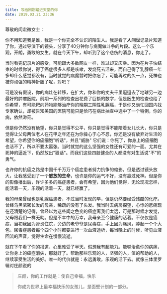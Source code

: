 ```yaml
---
title: 写给刚刚踏进天堂的你
date: 2019.03.21 23:36
---
```



尊敬的闫宏微女士：

你不用知道我是谁，我是一个你完全不认识的陌生人。我是看了**人间世**记录片知道了你，通过导演下的镜头，分享了40分钟你与病魔做斗争的片段。这么一个乐观，开朗，勇敢的女生。就在今天下午，却听到了这个悲伤的消息，你走了。
<!-- more -->

当时看完记录片的感受，可能跟大多数网友一样，难过却又庆幸。因为在片子快结束的时候你说，得了癌症很多人都是咳嗽，发烧死去活来，而自己得了乳腺癌一年多却什么感觉都没有，当时就觉的病魔暂时把你忘了，可能再过的久一点，死神也被你顽强的精神折服了呢，对吧？

可是没有假设，你的病灶在转移，在扩大，你和你的丈夫千里迢迢去了地球另一边最好的肿瘤医院，前期一系列的检查出花费了巨额的数字，但是医生的检查也给了你希望，有可能靶向药物能够治疗你的晚期三阴性乳腺癌，于是你又匆忙回国内找专家确认，却被告知美国的医院可能只是恰巧在病灶抽查中选中了一个特例，你的病，依然渺茫。

但是你仍然没有绝望，你只是觉得不公平，你只是觉得不能陪着女儿长大，你只是觉得让父母两位老人在花甲之年还在为你操心于心不忍，你还是没有放弃对生活的希望，你希望你的癌细胞"听话"，并且"威胁" 它们说：你死了，你身上的癌细胞也活不了，所以不要太嚣张。当时就觉的这么坚强的女性还有可爱的一面。尤其在死神的逼近下，仍然放出"狠话"。而我们这些四肢健全的人都没有对生活说"不"的勇气。

也许你的抗癌之路是中国千千万万个癌症患者努力抗争的缩影，但是透过镜头放大，让我感受到了一个**怒放的生命**，也许是你的运气不好，没有赢过死神。但是你的影像播出后，许许多多的癌症患者，会有希望，因为他们觉得，无论现况怎样，能活着一天，乐观的活着一天，就已经赢了。

我的母亲曾经也是乳腺癌患者，不过当时发现的早，但是仍然要经受残酷的化疗。曾经乌黑浓密长发的母亲，稀疏的没有了头发。我当时去病房探望，心悸的悲痛现在还清楚的记得，曾经以为这些闻之色变的癌症离我们太远，可是那时候才发觉，父母跟我们一样无助。但是不幸中的万幸，我母亲至今健康的活着。不仅仅是癌症，当初我因为肾炎住院，旁边的老爷爷是尿毒症，手上因为痛风，肿起一个个大包。尿毒症患者每个四个小时都要进行一次血液透析，每当晚上的时候，听见血液回流的声音，觉得生命在慢慢流逝。

就在下午看了你的报道，心里难受了半天。假想我有超能力。能够治愈你的病痛，让你身上的癌症消失，那就好了。帮助那些乐观的人，坚强的人，值的帮助的人，继续享受生活的美好。唯一的代价就是：永远勇敢，乐观的活下去。就像三体里罗辑对庄颜说的

> 庄颜，你的工作就是：使自己幸福，快乐
>
> 你成为世界上最幸福快乐的女孩儿，是面壁计划的一部分。







